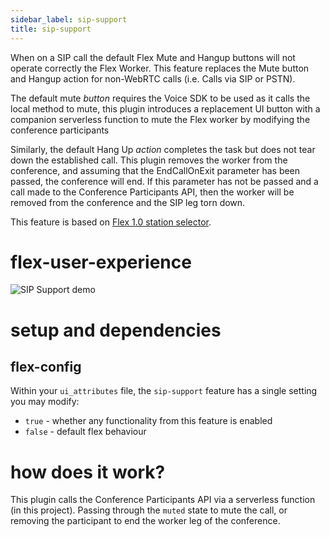 ```yaml
---
sidebar_label: sip-support
title: sip-support
---
```


When on a SIP call the default Flex Mute and Hangup buttons will not operate correctly the Flex Worker. This feature replaces the Mute button and Hangup action for non-WebRTC calls (i.e. Calls via SIP or PSTN). 

The default mute _button_ requires the Voice SDK to be used as it calls the local method to mute, this plugin introduces a replacement UI button with a companion serverless function to mute the Flex worker by modifying the conference participants

Similarly, the default Hang Up _action_ completes the task but does not tear down the established call. This plugin removes the worker from the conference, and assuming that the EndCallOnExit parameter has been passed, the conference will end. If this parameter has not be passed and a call made to the Conference Participants API, then the worker will be removed from the conference and the SIP leg torn down.

This feature is based on [Flex 1.0 station selector](https://github.com/jlafer/plugin-station-selector/tree/master/src).

# flex-user-experience

![SIP Support demo](/img/features/sip-support/demo.gif)

# setup and dependencies

## flex-config

Within your `ui_attributes` file, the `sip-support` feature has a single setting you may modify:

- `true` - whether any functionality from this feature is enabled
- `false` - default flex behaviour


# how does it work?
This plugin calls the Conference Participants API via a serverless function (in this project). Passing through the `muted` state to mute the call, or removing the participant to end the worker leg of the conference.